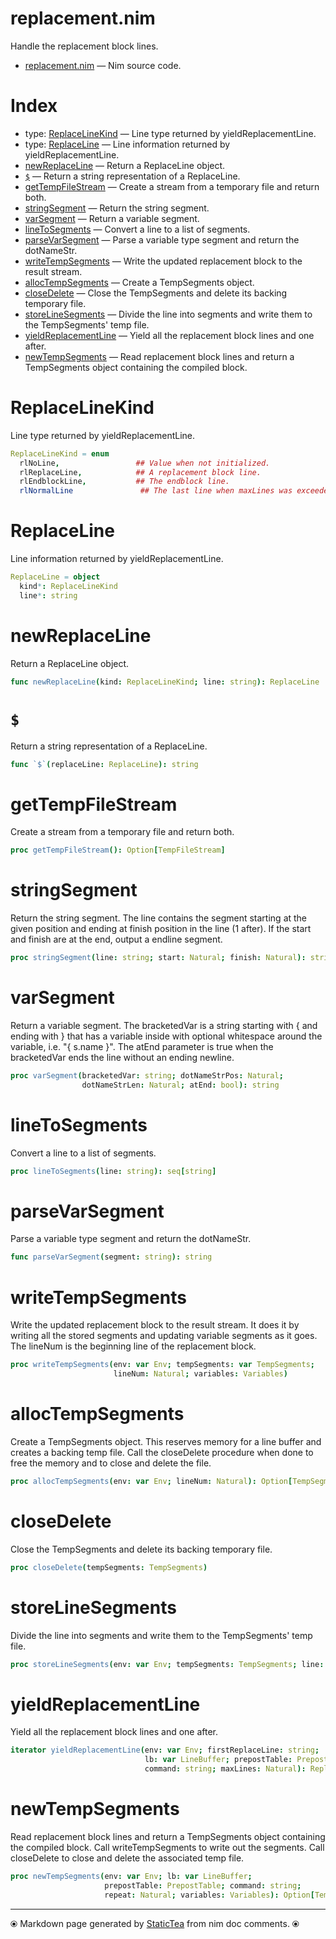 # replacement.nim

Handle the replacement block lines.

* [replacement.nim](../src/replacement.nim) &mdash; Nim source code.
# Index

* type: [ReplaceLineKind](#replacelinekind) &mdash; Line type returned by yieldReplacementLine.
* type: [ReplaceLine](#replaceline) &mdash; Line information returned by yieldReplacementLine.
* [newReplaceLine](#newreplaceline) &mdash; Return a ReplaceLine object.
* [`$`](#) &mdash; Return a string representation of a ReplaceLine.
* [getTempFileStream](#gettempfilestream) &mdash; Create a stream from a temporary file and return both.
* [stringSegment](#stringsegment) &mdash; Return the string segment.
* [varSegment](#varsegment) &mdash; Return a variable segment.
* [lineToSegments](#linetosegments) &mdash; Convert a line to a list of segments.
* [parseVarSegment](#parsevarsegment) &mdash; Parse a variable type segment and return the dotNameStr.
* [writeTempSegments](#writetempsegments) &mdash; Write the updated replacement block to the result stream.
* [allocTempSegments](#alloctempsegments) &mdash; Create a TempSegments object.
* [closeDelete](#closedelete) &mdash; Close the TempSegments and delete its backing temporary file.
* [storeLineSegments](#storelinesegments) &mdash; Divide the line into segments and write them to the TempSegments' temp file.
* [yieldReplacementLine](#yieldreplacementline) &mdash; Yield all the replacement block lines and one after.
* [newTempSegments](#newtempsegments) &mdash; Read replacement block lines and return a TempSegments object containing the compiled block.

# ReplaceLineKind

Line type returned by yieldReplacementLine.

```nim
ReplaceLineKind = enum
  rlNoLine,                 ## Value when not initialized.
  rlReplaceLine,            ## A replacement block line.
  rlEndblockLine,           ## The endblock line.
  rlNormalLine               ## The last line when maxLines was exceeded.
```

# ReplaceLine

Line information returned by yieldReplacementLine.

```nim
ReplaceLine = object
  kind*: ReplaceLineKind
  line*: string

```

# newReplaceLine

Return a ReplaceLine object.

```nim
func newReplaceLine(kind: ReplaceLineKind; line: string): ReplaceLine
```

# `$`

Return a string representation of a ReplaceLine.

```nim
func `$`(replaceLine: ReplaceLine): string
```

# getTempFileStream

Create a stream from a temporary file and return both.

```nim
proc getTempFileStream(): Option[TempFileStream]
```

# stringSegment

Return the string segment. The line contains the segment starting at the given position and ending at finish position in the line (1 after). If the start and finish are at the end, output a endline segment.

```nim
proc stringSegment(line: string; start: Natural; finish: Natural): string
```

# varSegment

Return a variable segment. The bracketedVar is a string starting with { and ending with } that has a variable inside with optional whitespace around the variable, i.e. "{ s.name }". The atEnd parameter is true when the bracketedVar ends the line without an ending newline.

```nim
proc varSegment(bracketedVar: string; dotNameStrPos: Natural;
                dotNameStrLen: Natural; atEnd: bool): string
```

# lineToSegments

Convert a line to a list of segments.

```nim
proc lineToSegments(line: string): seq[string]
```

# parseVarSegment

Parse a variable type segment and return the dotNameStr.

```nim
func parseVarSegment(segment: string): string
```

# writeTempSegments

Write the updated replacement block to the result stream.  It does it by writing all the stored segments and updating variable segments as it goes. The lineNum is the beginning line of the replacement block.

```nim
proc writeTempSegments(env: var Env; tempSegments: var TempSegments;
                       lineNum: Natural; variables: Variables)
```

# allocTempSegments

Create a TempSegments object. This reserves memory for a line buffer and creates a backing temp file. Call the closeDelete procedure when done to free the memory and to close and delete the file.

```nim
proc allocTempSegments(env: var Env; lineNum: Natural): Option[TempSegments]
```

# closeDelete

Close the TempSegments and delete its backing temporary file.

```nim
proc closeDelete(tempSegments: TempSegments)
```

# storeLineSegments

Divide the line into segments and write them to the TempSegments' temp file.

```nim
proc storeLineSegments(env: var Env; tempSegments: TempSegments; line: string)
```

# yieldReplacementLine

Yield all the replacement block lines and one after.

```nim
iterator yieldReplacementLine(env: var Env; firstReplaceLine: string;
                              lb: var LineBuffer; prepostTable: PrepostTable;
                              command: string; maxLines: Natural): ReplaceLine
```

# newTempSegments

Read replacement block lines and return a TempSegments object containing the compiled block. Call writeTempSegments to write out the segments. Call closeDelete to close and delete the associated temp file.

```nim
proc newTempSegments(env: var Env; lb: var LineBuffer;
                     prepostTable: PrepostTable; command: string;
                     repeat: Natural; variables: Variables): Option[TempSegments]
```


---
⦿ Markdown page generated by [StaticTea](https://github.com/flenniken/statictea/) from nim doc comments. ⦿
